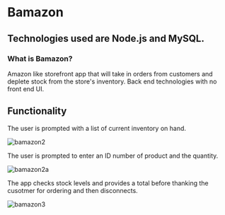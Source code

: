 
# Bamazon

## Technologies used are Node.js and MySQL.

### What is Bamazon?

Amazon like storefront app that will take in orders from customers and deplete stock from the store's inventory. Back end technologies
with no front end UI.




## Functionality

The user is prompted with a list of current inventory on hand. 

![bamazon2](https://user-images.githubusercontent.com/30742763/35489266-80eaf5d0-0462-11e8-820f-1d7bd837d5a3.jpg)


The user is prompted to enter an ID number of product and the quantity.

![bamazon2a](https://user-images.githubusercontent.com/30742763/35489289-d24b817e-0462-11e8-809b-f41fc3b10ec3.jpg)



The app checks stock levels and provides a total before thanking the cusotmer for ordering and then disconnects.

![bamazon3](https://user-images.githubusercontent.com/30742763/35489298-f44d01f8-0462-11e8-98ce-bd0da226812e.jpg)





